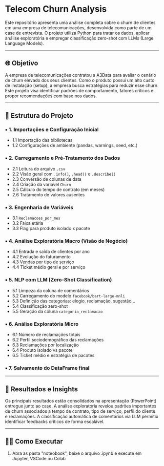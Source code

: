 # Telecom Churn Analysis

Este repositório apresenta uma análise completa sobre o churn de clientes em uma empresa de telecomunicações, desenvolvida como parte de um case de entrevista. O projeto utiliza Python para tratar os dados, aplicar análise exploratória e empregar classificação zero-shot com LLMs (Large Language Models).

---

## 🌐 Objetivo
A empresa de telecomunicações contratou a A3Data para avaliar o cenário de churn elevado dos seus clientes. Como o produto possui um alto custo de instalação (setup), a empresa busca estratégias para reduzir esse churn. Este projeto visa identificar padrões de comportamento, fatores críticos e propor recomendações com base nos dados.

---

## 📂 Estrutura do Projeto

### ▪️ 1. Importações e Configuração Inicial
- 1.1 Importação das bibliotecas  
- 1.2 Configurações de ambiente (pandas, warnings, seed, etc.)

### ▪️ 2. Carregamento e Pré-Tratamento dos Dados
- 2.1 Leitura do arquivo `.csv`  
- 2.2 Visão geral com `.info()`, `.head()` e `.describe()`  
- 2.3 Conversão de colunas de data  
- 2.4 Criação da variável `Churn`  
- 2.5 Cálculo do tempo de contrato (em meses)  
- 2.6 Tratamento de valores ausentes  

### ▪️ 3. Engenharia de Variáveis
- 3.1 `Reclamacoes_por_mes`  
- 3.2 Faixa etária  
- 3.3 Flag para produto isolado x pacote  

### ▪️ 4. Análise Exploratória Macro (Visão de Negócio)
- 4.1 Entrada e saída de clientes por ano  
- 4.2 Evolução do faturamento  
- 4.3 Vendas por tipo de serviço  
- 4.4 Ticket médio geral e por serviço  

### ▪️ 5. NLP com LLM (Zero-Shot Classification)
- 5.1 Limpeza da coluna de comentários  
- 5.2 Carregamento do modelo `facebook/bart-large-mnli`  
- 5.3 Definição das categorias: elogio, reclamação, sugestão...  
- 5.4 Classificação zero-shot  
- 5.5 Geração da coluna `categoria_reclamacao`  

### ▪️ 6. Análise Exploratória Micro
- 6.1 Número de reclamações totais  
- 6.2 Perfil sociodemográfico das reclamações  
- 6.3 Reclamações por localização  
- 6.4 Produto isolado vs pacote  
- 6.5 Ticket médio e estratégia de pacotes  

### ▪️ 7. Salvamento do DataFrame final

---

## 🔹 Resultados e Insights
Os principais resultados estão consolidados na apresentação (PowerPoint) entregue junto ao case. A análise exploratória revelou padrões importantes de churn associados a tempo de contrato, tipo de serviço, perfil do cliente e reclamações. A classificação automática de comentários via LLM permitiu identificar feedbacks críticos de forma escalável.

---

## 🏃‍♂️ Como Executar

1. Abra as pasta "noteobook", baixe o arquivo .ipynb e execute  em Jupyter, VSCode ou Colab
